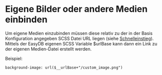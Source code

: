 # Eigene Bilder oder andere Medien einbinden
Um eigene Medien einzubinden müssen diese relativ zu der in der Basis Konfiguration angegeben SCSS Datei URL liegen (siehe [Schnelleinstieg](../quickstart)).
Mittels der EasyDB eigenen SCSS Variable $urlBase kann dann ein Link zu der eigenen Medien-Datei erstellt werden.  

Beispiel: 
```
background-image: url($__urlBase+"/custom_image.png")
```  


